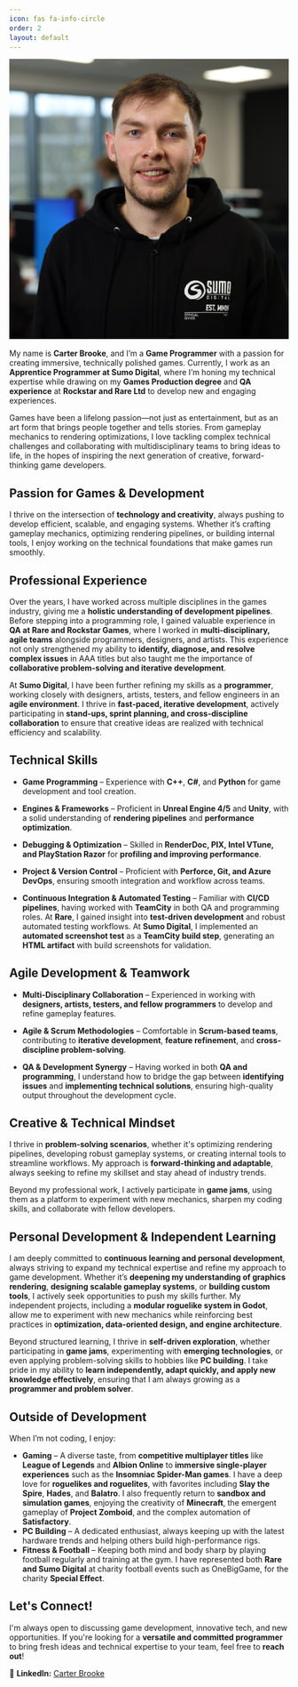 ```yaml
---
icon: fas fa-info-circle
order: 2
layout: default
---
```


![Profile-Image](/assets/Me.png)

My name is **Carter Brooke**, and I’m a **Game Programmer** with a passion for creating immersive, technically polished games. Currently, I work as an **Apprentice Programmer at Sumo Digital**, where I’m honing my technical expertise while drawing on my **Games Production degree** and **QA experience** at **Rockstar and Rare Ltd** to develop new and engaging experiences.

Games have been a lifelong passion—not just as entertainment, but as an art form that brings people together and tells stories. From gameplay mechanics to rendering optimizations, I love tackling complex technical challenges and collaborating with multidisciplinary teams to bring ideas to life, in the hopes of inspiring the next generation of creative, forward-thinking game developers.  

## Passion for Games & Development  

I thrive on the intersection of **technology and creativity**, always pushing to develop efficient, scalable, and engaging systems. Whether it’s crafting gameplay mechanics, optimizing rendering pipelines, or building internal tools, I enjoy working on the technical foundations that make games run smoothly.  

## Professional Experience  

Over the years, I have worked across multiple disciplines in the games industry, giving me a **holistic understanding of development pipelines**. Before stepping into a programming role, I gained valuable experience in **QA at Rare and Rockstar Games**, where I worked in **multi-disciplinary, agile teams** alongside programmers, designers, and artists. This experience not only strengthened my ability to **identify, diagnose, and resolve complex issues** in AAA titles but also taught me the importance of **collaborative problem-solving and iterative development**.  

At **Sumo Digital**, I have been further refining my skills as a **programmer**, working closely with designers, artists, testers, and fellow engineers in an **agile environment**. I thrive in **fast-paced, iterative development**, actively participating in **stand-ups, sprint planning, and cross-discipline collaboration** to ensure that creative ideas are realized with technical efficiency and scalability.  

## Technical Skills  

- **Game Programming** – Experience with **C++**, **C#**, and **Python** for game development and tool creation.  

- **Engines & Frameworks** – Proficient in **Unreal Engine 4/5** and **Unity**, with a solid understanding of **rendering pipelines** and **performance optimization**.  

- **Debugging & Optimization** – Skilled in **RenderDoc, PIX, Intel VTune, and PlayStation Razor** for **profiling and improving performance**.  

- **Project & Version Control** – Proficient with **Perforce, Git, and Azure DevOps**, ensuring smooth integration and workflow across teams.  

- **Continuous Integration & Automated Testing** – Familiar with **CI/CD pipelines**, having worked with **TeamCity** in both QA and programming roles. At **Rare**, I gained insight into **test-driven development** and robust automated testing workflows. At **Sumo Digital**, I implemented an **automated screenshot test** as a **TeamCity build step**, generating an **HTML artifact** with build screenshots for validation.  

## Agile Development & Teamwork  

- **Multi-Disciplinary Collaboration** – Experienced in working with **designers, artists, testers, and fellow programmers** to develop and refine gameplay features.  

- **Agile & Scrum Methodologies** – Comfortable in **Scrum-based teams**, contributing to **iterative development**, **feature refinement**, and **cross-discipline problem-solving**.  

- **QA & Development Synergy** – Having worked in both **QA and programming**, I understand how to bridge the gap between **identifying issues** and **implementing technical solutions**, ensuring high-quality output throughout the development cycle.  

## Creative & Technical Mindset  

I thrive in **problem-solving scenarios**, whether it's optimizing rendering pipelines, developing robust gameplay systems, or creating internal tools to streamline workflows. My approach is **forward-thinking and adaptable**, always seeking to refine my skillset and stay ahead of industry trends.  

Beyond my professional work, I actively participate in **game jams**, using them as a platform to experiment with new mechanics, sharpen my coding skills, and collaborate with fellow developers.  

## Personal Development & Independent Learning  

I am deeply committed to **continuous learning and personal development**, always striving to expand my technical expertise and refine my approach to game development. Whether it’s **deepening my understanding of graphics rendering**, **designing scalable gameplay systems**, or **building custom tools**, I actively seek opportunities to push my skills further. My independent projects, including a **modular roguelike system in Godot**, allow me to experiment with new mechanics while reinforcing best practices in **optimization, data-oriented design, and engine architecture**.  

Beyond structured learning, I thrive in **self-driven exploration**, whether participating in **game jams**, experimenting with **emerging technologies**, or even applying problem-solving skills to hobbies like **PC building**. I take pride in my ability to **learn independently, adapt quickly, and apply new knowledge effectively**, ensuring that I am always growing as a **programmer and problem solver**.

## Outside of Development  

When I’m not coding, I enjoy:  
- **Gaming** – A diverse taste, from **competitive multiplayer titles** like **League of Legends** and **Albion Online** to **immersive single-player experiences** such as the **Insomniac Spider-Man games**. I have a deep love for **roguelikes and roguelites**, with favorites including **Slay the Spire**, **Hades**, and **Balatro**. I also frequently return to **sandbox and simulation games**, enjoying the creativity of **Minecraft**, the emergent gameplay of **Project Zomboid**, and the complex automation of **Satisfactory**.
- **PC Building** – A dedicated enthusiast, always keeping up with the latest hardware trends and helping others build high-performance rigs.  
- **Fitness & Football** – Keeping both mind and body sharp by playing football regularly and training at the gym. I have represented both **Rare and Sumo Digital** at charity football events such as OneBigGame, for the charity **Special Effect**. 

## Let's Connect!  

I'm always open to discussing game development, innovative tech, and new opportunities. If you're looking for a **versatile and committed programmer** to bring fresh ideas and technical expertise to your team, feel free to **reach out**!  

💼 **LinkedIn:** [Carter Brooke](https://www.linkedin.com/in/carter-brooke/)
